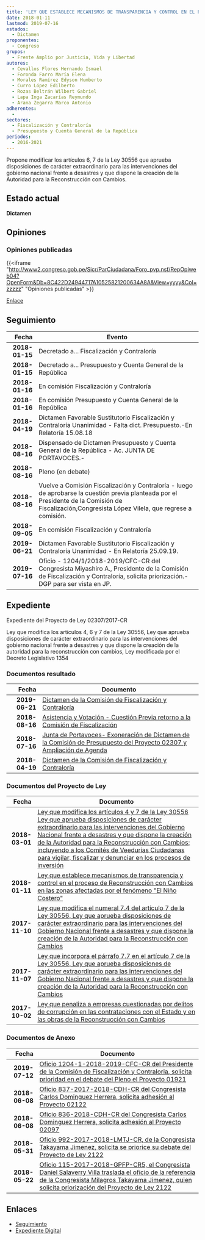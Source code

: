 ```yaml
---
title: 'LEY QUE ESTABLECE MECANISMOS DE TRANSPARENCIA Y CONTROL EN EL PROCESO DE RECONSTRUCCIÓN CON CAMBIOS EN LAS ZONAS AFECTADAS POR EL FENÓMENO EL "NIÑO COSTERO"'
date: 2018-01-11
lastmod: 2019-07-16
estados: 
  - Dictamen
proponentes: 
  - Congreso
grupos: 
  - Frente Amplio por Justicia, Vida y Libertad
autores: 
  - Cevallos Flores Hernando Ismael
  - Foronda Farro María Elena
  - Morales Ramírez Edyson Humberto
  - Curro López Edilberto
  - Rozas Beltrán Wilbert Gabriel
  - Lapa Inga Zacarías Reymundo
  - Arana Zegarra Marco Antonio
adherentes: 
  - 
sectores: 
  - Fiscalización y Contraloría
  - Presupuesto y Cuenta General de la República
periodos: 
  - 2016-2021
---
```


Propone modificar los artículos 6, 7 de la Ley 30556 que aprueba disposiciones de carácter extraordinario para las intervenciones del gobierno nacional frente a desastres y que dispone la creación de la Autoridad para la Reconstrucción con Cambios.


## Estado actual

**Dictamen**

## Opiniones

### Opiniones publicadas

{{<iframe "http://www2.congreso.gob.pe/Sicr/ParCiudadana/Foro_pvp.nsf/RepOpiweb04?OpenForm&Db=8C422D24944717A10525821200634A8A&View=yyyy&Col=zzzzz" "Opiniones publicadas" >}}

[Enlace](http://www2.congreso.gob.pe/Sicr/ParCiudadana/Foro_pvp.nsf/RepOpiweb04?OpenForm&Db=8C422D24944717A10525821200634A8A&View=yyyy&Col=zzzzz)

## Seguimiento

| Fecha | Evento |
|------:|--------|
| **2018-01-15** | Decretado a... Fiscalización y Contraloría|
| **2018-01-15** | Decretado a... Presupuesto y Cuenta General de la República|
| **2018-01-16** | En comisión Fiscalización y Contraloría|
| **2018-01-16** | En comisión Presupuesto y Cuenta General de la República|
| **2018-04-19** | Dictamen Favorable Sustitutorio Fiscalización y Contraloría Unanimidad - Falta dict. Presupuesto.-En Relatoría 15.08.18|
| **2018-08-16** | Dispensado de Dictamen Presupuesto y Cuenta General de la República - Ac. JUNTA DE PORTAVOCES.-|
| **2018-08-16** | Pleno (en debate)|
| **2018-08-16** | Vuelve a Comisión Fiscalización y Contraloría - luego de aprobarse la cuestión previa planteada por el Presidente de la Comisión de Fiscalización,Congresista López Vilela, que regrese a comisión.|
| **2018-09-05** | En comisión Fiscalización y Contraloría|
| **2019-06-21** | Dictamen Favorable Sustitutorio Fiscalización y Contraloría Unanimidad - En Relatoría 25.09.19.|
| **2019-07-16** | Oficio - 1204/1/2018-2019/CFC-CR del Congresista Miyashiro A., Presidente de la Comisión de Fiscalización y Contraloría, solicita priorización.-DGP para ser vista en JP.|


## Expediente

Expediente del Proyecto de Ley 02307/2017-CR

Ley que modifica los artículos 4, 6 y 7 de la Ley 30556, Ley que aprueba disposiciones de carácter extraordinario para las intervenciones del gobierno nacional frente a desastres y que dispone la creación de la autoridad para la reconstrucción con cambios, Ley modificada por el Decreto Legislativo 1354


### Documentos resultado

| Fecha | Documento |
|------:|--------|
| **2019-06-21** | [Dictamen de la Comisión de Fiscalización y Contraloría](http://www.leyes.congreso.gob.pe/Documentos/2016_2021/Dictamenes/Proyectos_de_Ley/01921DC12MAY20190621.pdf) |
| **2018-08-16** | [Asistencia y Votación - Cuestión Previa retorno a la Comisión de Fiscalización](http://www.leyes.congreso.gob.pe/Documentos/2016_2021/Asistencia_y_Votacion/Proyectos_de_Ley/AVCP0192120180816.pdf) |
| **2018-07-16** | [Junta de Portavoces- Exoneración de Dictamen de la Comisión de Presupuesto del Proyecto 02307 y Ampliación de Agenda](http://www.leyes.congreso.gob.pe/Documentos/2016_2021/Acuerdos/Junta_Portavoces/AJP0192120180816.pdf) |
| **2018-04-19** | [Dictamen de la Comisión de Fiscalización y Contraloría](http://www.leyes.congreso.gob.pe/Documentos/2016_2021/Dictamenes/Proyectos_de_Ley/01921DC12MAY20180419..pdf) |

### Documentos del Proyecto de Ley

| Fecha | Documento |
|------:|--------|
| **2018-03-01** | [Ley que modifica los artículos 4 y 7 de la Ley 30556 Ley que aprueba disposiciones de carácter extraordinario para las intervenciones del Gobierno Nacional frente a desastres y que dispone la creación de la Autoridad para la Reconstrucción con Cambios; incluyendo a los Comités de Veedurías Ciudadanas para vigilar, fiscalizar y denunciar en los procesos de inversión](http://www.leyes.congreso.gob.pe/Documentos/2016_2021/Proyectos_de_Ley_y_de_Resoluciones_Legislativas/PL0247720180301.pdf) |
| **2018-01-11** | [Ley que establece mecanismos de transparencia y control en el proceso de Reconstrucción con Cambios en las zonas afectadas por el fenómeno "El Niño Costero"](http://www.leyes.congreso.gob.pe/Documentos/2016_2021/Proyectos_de_Ley_y_de_Resoluciones_Legislativas/PL0230720180111.PDF) |
| **2017-11-10** | [Ley que modifica el numeral 7.4 del artículo 7 de la Ley 30556, Ley que aprueba disposiciones de carácter extraordinario para las intervenciones del Gobierno Nacional frente a desastres y que dispone la creación de la Autoridad para la Reconstrucción con Cambios](http://www.leyes.congreso.gob.pe/Documentos/2016_2021/Proyectos_de_Ley_y_de_Resoluciones_Legislativas/PL0212220171110..pdf) |
| **2017-11-07** | [Ley que incorpora el párrafo 7.7 en el artículo 7 de la Ley 30556, Ley que aprueba disposiciones de carácter extraordinario para las intervenciones del Gobierno Nacional frente a desastres y que dispone la creación de la Autoridad para la Reconstrucción con Cambios](http://www.leyes.congreso.gob.pe/Documentos/2016_2021/Proyectos_de_Ley_y_de_Resoluciones_Legislativas/PL0209420171107.pdf) |
| **2017-10-02** | [Ley que penaliza a empresas cuestionadas por delitos de corrupción en las contrataciones con el Estado y en las obras de la Reconstrucción con Cambios](http://www.leyes.congreso.gob.pe/Documentos/2016_2021/Proyectos_de_Ley_y_de_Resoluciones_Legislativas/PL0192120171002..pdf) |

### Documentos de Anexo

| Fecha | Documento |
|------:|--------|
| **2019-07-12** | [Oficio 1204-1-2018-2019-CFC-CR del Presidente de la Comisión de Fiscalización y Contraloria, solicita prioridad en el debate del Pleno el Proyecto 01921](http://www.leyes.congreso.gob.pe/Documentos/2016_2021/Oficios/Comisiones_Ordinarias/OFICIO-1204-1-2018-2019-CFC-CR.pdf) |
| **2018-06-08** | [Oficio 837-2017-2018-CDH-CR del Congresista Carlos Dominguez Herrera, solicita adhesión al Proyecto 02122](http://www.leyes.congreso.gob.pe/Documentos/2016_2021/Oficios/Congresistas/OFICIO-837-2017-2018-CDH-CR.pdf) |
| **2018-06-08** | [Oficio 836-2018-CDH-CR del Congresista Carlos Dominguez Herrera, solicita adhesión al Proyecto 02097](http://www.leyes.congreso.gob.pe/Documentos/2016_2021/Oficios/Congresistas/OFICIO-836-2018-CDH-CR.pdf) |
| **2018-05-31** | [Oficio 992-2017-2018-LMTJ-CR, de la Congresista Takayama Jimenez, solicita se priorice su debate del Proyecto de Ley 2122](http://www.leyes.congreso.gob.pe/Documentos/2016_2021/Oficios/Congresistas/OFICIO-992-2017-2018-LMTJ-CR.pdf) |
| **2018-05-22** | [Oficio 115-2017-2018-GPFP-CR5, el Congresista Daniel Salaverry Villa traslada el oficio de la referencia de la Congresista Milagros Takayama Jimenez, quien solicita priorización del Proyecto de Ley 2122](http://www.leyes.congreso.gob.pe/Documentos/2016_2021/Oficios/Grupos_Parlamentarios/OFICIO-115-2017-2018-GPFP-CR.pdf) |

## Enlaces 

- [Seguimiento](http://www2.congreso.gob.pe/Sicr/TraDocEstProc/CLProLey2016.nsf/f7fff46988ca05b1052578e100829cc7/231de7f4c29b85f705258212006a26e4?OpenDocument)
- [Expediente Digital](http://www2.congreso.gob.pe/Sicr/TraDocEstProc/CLProLey2016.nsf/f7fff46988ca05b1052578e100829cc7/231de7f4c29b85f705258212006a26e4?OpenDocument&Click=05257FB7005EB655.eb71d0cf91d8294e05256cdf006b5706/$Body/0.1C6C)

